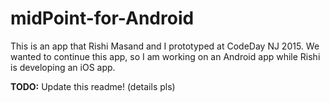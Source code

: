 # midPoint-for-Android
This is an app that Rishi Masand and I prototyped at CodeDay NJ 2015. We wanted to continue this app, so I am working on an Android app while Rishi is developing an iOS app.

<b>TODO:</b>
Update this readme! (details pls)
